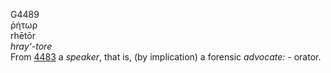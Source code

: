 <body>
  <p>G4489<br>  ῥήτωρ  <br> rhētōr  <br><i>hray‘-tore </i><br>From <a href="g4483.htm">4483</a>  a <i>speaker</i>, that is, (by implication) a forensic <i>advocate:</i> - orator.<br></p>
 </body>